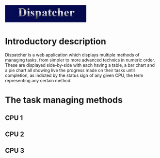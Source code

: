<!-- To preview, one can in VS Code usually use the shortcut ctrl + shift + v -->
# <img src="header.jpg"><br>
# Introductory description
Dispatcher is a web application which displays multiple methods of managing tasks, from simpler to more advanced technics in numeric order. These are displayed side-by-side with each having a table, a bar chart and a pie chart all showing live the progress made on their tasks until completion, as indicted by the status sign of any given CPU, the term representing any certain method. 

# The task managing methods
## CPU 1
## CPU 2
## CPU 3